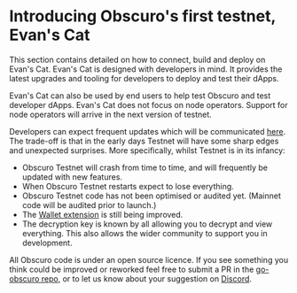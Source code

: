 ---
---
# Introducing Obscuro's first testnet, Evan's Cat
This section contains detailed on how to connect, build and deploy on Evan's Cat. Evan's Cat is designed with developers in mind. It provides the latest upgrades and tooling for developers to deploy and test their dApps.

Evan's Cat can also be used by end users to help test Obscuro and test developer dApps. Evan's Cat does not focus on node operators. Support for node operators will arrive in the next version of testnet. 

Developers can expect frequent updates which will be communicated [here](https://docs.obscu.ro/testnet/changelog.html). The trade-off is that in the early days Testnet will have some sharp edges and unexpected surprises. More specifically, whilst Testnet is in its infancy:
* Obscuro Testnet will crash from time to time, and will frequently be updated with new features.
* When Obscuro Testnet restarts expect to lose everything.
* Obscuro Testnet code has not been optimised or audited yet. (Mainnet code will be audited prior to launch.)
* The [Wallet extension](https://docs.obscu.ro/wallet-extension/wallet-extension.html) is still being improved.
* The decryption key is known by all allowing you to decrypt and view everything. This also allows the wider community to support you in development.

All Obscuro code is under an open source licence. If you see something you think could be improved or reworked feel free to submit a PR in the [go-obscuro repo](https://github.com/obscuronet/go-obscuro), or to let us know about your suggestion on [Discord](https://discord.com/channels/916052669955727371/945360340613484684). 
